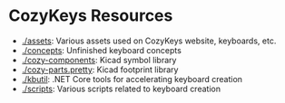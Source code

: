 # CozyKeys Resources

- [./assets](./assets): Various assets used on CozyKeys website, keyboards, etc.
- [./concepts](./concepts): Unfinished keyboard concepts
- [./cozy-components](./cozy-components): Kicad symbol library
- [./cozy-parts.pretty](./cozy-parts.pretty): Kicad footprint library
- [./kbutil](./kbutil): .NET Core tools for accelerating keyboard creation
- [./scripts](./scripts): Various scripts related to keyboard creation

